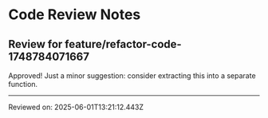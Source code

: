 # Code Review Notes

## Review for feature/refactor-code-1748784071667

Approved! Just a minor suggestion: consider extracting this into a separate function.

---
Reviewed on: 2025-06-01T13:21:12.443Z